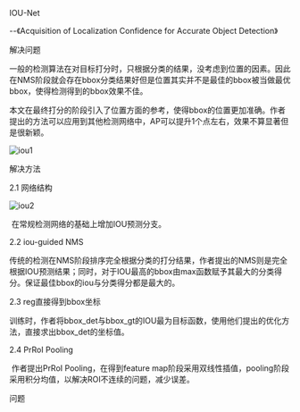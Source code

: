 IOU-Net

--《Acquisition of Localization Confidence for Accurate Object Detection》

解决问题

​	一般的检测算法在对目标打分时，只根据分类的结果，没考虑到位置的因素。因此在NMS阶段就会存在bbox分类结果好但是位置其实并不是最佳的bbox被当做最优bbox，使得检测得到的bbox效果不佳。

​	本文在最终打分的阶段引入了位置方面的参考，使得bbox的位置更加准确。作者提出的方法可以应用到其他检测网络中，AP可以提升1个点左右，效果不算显著但是很新颖。

![iou1](/home/lei/Desktop/iou1.png)

解决方法

2.1 网络结构

![iou2](/home/lei/Desktop/iou2.png)

​	在常规检测网络的基础上增加IOU预测分支。

2.2 iou-guided NMS

​	传统的检测在NMS阶段排序完全根据分类的打分结果，作者提出的NMS则是完全根据IOU预测结果；同时，对于IOU最高的bbox由max函数赋予其最大的分类得分。保证最佳bbox的iou与分类得分都是最大的。

2.3 reg直接得到bbox坐标

​	训练时，作者将bbox_det与bbox_gt的IOU最为目标函数，使用他们提出的优化方法，直接求出bbox_det的坐标值。

2.4 PrRoI Pooling

​		作者提出PrRoI Pooling，在得到feature map阶段采用双线性插值，pooling阶段采用积分均值，以解决ROI不连续的问题，减少误差。

问题